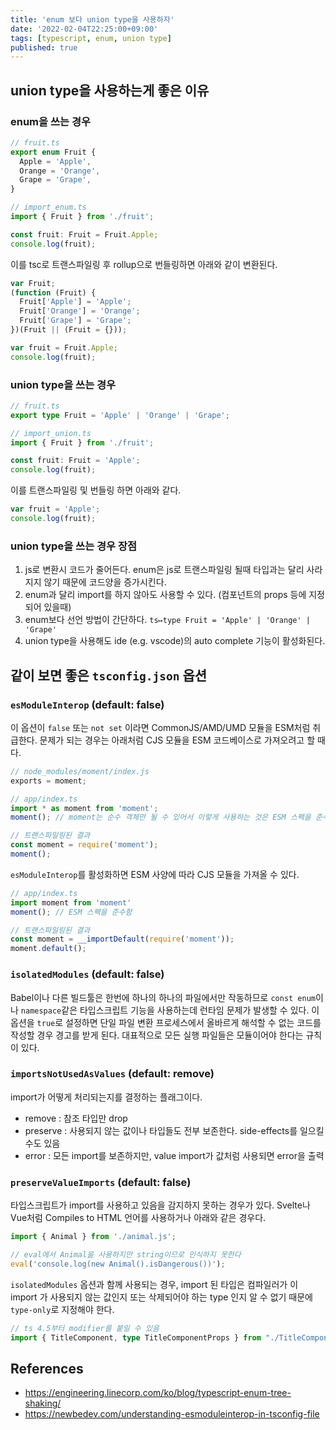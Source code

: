 ```yaml
---
title: 'enum 보다 union type을 사용하자'
date: '2022-02-04T22:25:00+09:00'
tags: [typescript, enum, union type]
published: true
---
```


## union type을 사용하는게 좋은 이유

### enum을 쓰는 경우

```ts
// fruit.ts
export enum Fruit {
  Apple = 'Apple',
  Orange = 'Orange',
  Grape = 'Grape',
}
```

```ts
// import_enum.ts
import { Fruit } from './fruit';

const fruit: Fruit = Fruit.Apple;
console.log(fruit);
```

이를 tsc로 트랜스파일링 후 rollup으로 번들링하면 아래와 같이 변환된다.

```js
var Fruit;
(function (Fruit) {
  Fruit['Apple'] = 'Apple';
  Fruit['Orange'] = 'Orange';
  Fruit['Grape'] = 'Grape';
})(Fruit || (Fruit = {}));

var fruit = Fruit.Apple;
console.log(fruit);
```

### union type을 쓰는 경우

```ts
// fruit.ts
export type Fruit = 'Apple' | 'Orange' | 'Grape';
```

```ts
// import_union.ts
import { Fruit } from './fruit';

const fruit: Fruit = 'Apple';
console.log(fruit);
```

이를 트랜스파일링 및 번들링 하면 아래와 같다.

```js
var fruit = 'Apple';
console.log(fruit);
```

### union type을 쓰는 경우 장점

1. js로 변환시 코드가 줄어든다. enum은 js로 트랜스파일링 될때 타입과는 달리 사라지지 않기 때문에 코드양을 증가시킨다.
2. enum과 달리 import를 하지 않아도 사용할 수 있다. (컴포넌트의 props 등에 지정되어 있을때)
3. enum보다 선언 방법이 간단하다. `ts↦type Fruit = 'Apple' | 'Orange' | 'Grape'`
4. union type을 사용해도 ide (e.g. vscode)의 auto complete 기능이 활성화된다.

## 같이 보면 좋은 `tsconfig.json` 옵션

### `esModuleInterop` (default: false)

이 옵션이 `false` 또는 `not set` 이라면 CommonJS/AMD/UMD 모듈을 ESM처럼 취급한다.
문제가 되는 경우는 아래처럼 CJS 모듈을 ESM 코드베이스로 가져오려고 할 때다.

```js
// node_modules/moment/index.js
exports = moment;
```

```ts
// app/index.ts
import * as moment from 'moment';
moment(); // moment는 순수 객체만 될 수 있어서 이렇게 사용하는 것은 ESM 스펙을 준수하지 않음!

// 트랜스파일링된 결과
const moment = require('moment');
moment();
```

`esModuleInterop`를 활성화하면 ESM 사양에 따라 CJS 모듈을 가져올 수 있다.

```ts
// app/index.ts
import moment from 'moment'
moment(); // ESM 스펙을 준수함

// 트랜스파일링된 결과
const moment = __importDefault(require('moment'));
moment.default();
```

### `isolatedModules` (default: false)

Babel이나 다른 빌드툴은 한번에 하나의 하나의 파일에서만 작동하므로 `const enum`이나 `namespace`같은 타입스크립트 기능을 사용하는데 런타임 문제가 발생할 수 있다. 이 옵션을 `true`로 설정하면 단일 파일 변환 프로세스에서 올바르게 해석할 수 없는 코드를 작성할 경우 경고를 받게 된다.
대표적으로 모든 실행 파일들은 모듈이어야 한다는 규칙이 있다.

### `importsNotUsedAsValues` (default: remove)

import가 어떻게 처리되는지를 결정하는 플래그이다.

- remove : 참조 타입만 drop
- preserve : 사용되지 않는 값이나 타입들도 전부 보존한다. side-effects를 일으킬 수도 있음
- error : 모든 import를 보존하지만, value import가 값처럼 사용되면 error을 출력

### `preserveValueImports` (default: false)

타입스크립트가 import를 사용하고 있음을 감지하지 못하는 경우가 있다. Svelte나 Vue처럼 Compiles to HTML 언어를 사용하거나 아래와 같은 경우다.

```ts
import { Animal } from './animal.js';

// eval에서 Animal을 사용하지만 string이므로 인식하지 못한다
eval('console.log(new Animal().isDangerous())');
```

`isolatedModules` 옵션과 함께 사용되는 경우, import 된 타입은 컴파일러가 이 import 가 사용되지 않는 값인지 또는 삭제되어야 하는 type 인지 알 수 없기 때문에 `type-only`로 지정해야 한다.

```ts
// ts 4.5부터 modifier를 붙일 수 있음
import { TitleComponent, type TitleComponentProps } from "./TitleComponent.js";
```

## References

- https://engineering.linecorp.com/ko/blog/typescript-enum-tree-shaking/
- https://newbedev.com/understanding-esmoduleinterop-in-tsconfig-file
